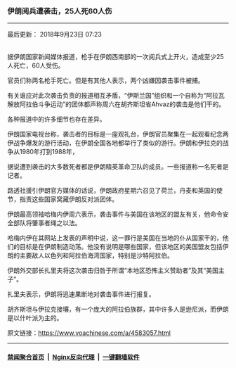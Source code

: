### 伊朗阅兵遭袭击，25人死60人伤 
------------------------

<div class="published">
 <span class="date" title="中国时间">
  <time datetime="2018-09-23T07:23:00+08:00">
   最后更新： 2018年9月23日 07:23
  </time>
 </span>
</div>
<br/>
<div class="wsw">
 <p>
  据伊朗国家新闻媒体报道，枪手在伊朗西南部的一次阅兵式上开火，造成至少25人死亡，60人受伤。
 </p>
 <p>
  官员们称两名枪手死亡。但是有其他人表示，两个凶嫌因袭击事件被捕。
 </p>
 <p>
  有关谁应对此次袭击负责的报道相互矛盾，“伊斯兰国”组织和一个自称为“阿拉瓦解放阿拉伯斗争运动”的团体都声称周六在胡齐斯坦省Ahvaz的袭击是他们干的。
 </p>
 <p>
  各种报道中的许多细节也存在差异。
 </p>
 <p>
  伊朗国家电视台称，袭击者的目标是一座观礼台，伊朗官员聚集在一起观看纪念两伊战争爆发的游行活动，在伊朗全国各地都举行了类似的游行。伊朗和伊拉克的战争从1980年打到1988年，
 </p>
 <p>
  据说遭到袭击的大多数死者都是伊朗精英革命卫队的成员。一些报道称一名死者是记者。
 </p>
 <p>
  路透社援引伊朗官方媒体的话说，伊朗政府星期六召见了荷兰，丹麦和英国的使节，指责这些国家窝藏伊朗反对派团体。
 </p>
 <p>
  伊朗最高领袖哈梅内伊周六表示，袭击事件与美国在该地区的盟友有关，他命令安全部队将肇事者绳之以法。
 </p>
 <p>
  哈梅内伊在其网站上发表的声明中说，这一罪行是美国在当地的仆从国家干的，他们的目标是在伊朗制造动荡。他没有说明是哪些国家，但该地区的美国盟友包括伊朗的主要敌人以色列和阿拉伯海湾国家，特别是沙特阿拉伯。
 </p>
 <p>
  伊朗外交部长扎里夫将这次袭击归咎于所谓“本地区恐怖主义赞助者”及其“美国主子”。
 </p>
 <p>
  扎里夫表示，伊朗将迅速果断地对袭击事件进行报复。
 </p>
 <p>
  胡齐斯坦与伊拉克接壤，有一个庞大的阿拉伯族群，其中许多人是逊尼派，而伊朗是以什叶派为主的。
 </p>
</div>

原文链接：https://www.voachinese.com/a/4583057.html


------------------------
#### [禁闻聚合首页](https://github.com/gfw-breaker/banned-news/blob/master/README.md) &nbsp;|&nbsp; [Nginx反向代理](https://github.com/gfw-breaker/open-proxy/blob/master/README.md) &nbsp;|&nbsp;  [一键翻墙软件](https://github.com/gfw-breaker/nogfw/blob/master/README.md)